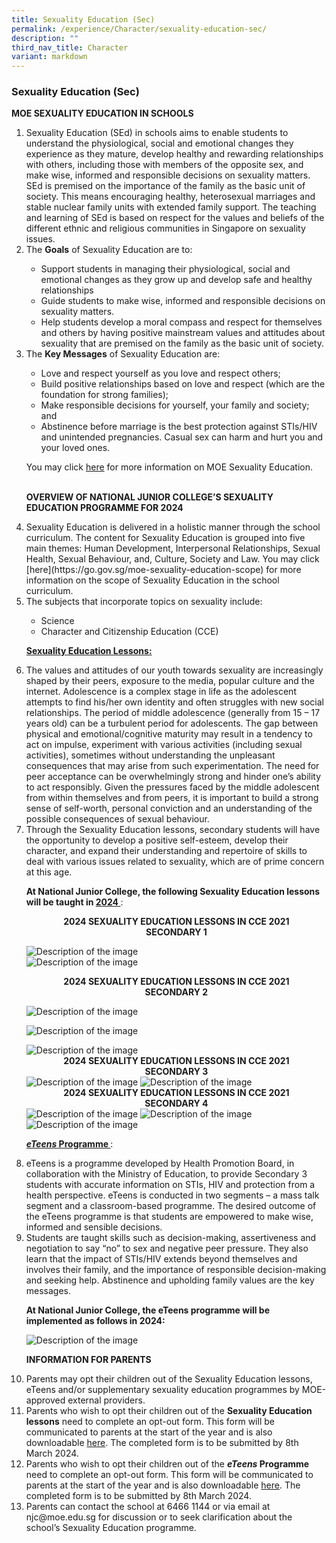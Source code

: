```yaml
---
title: Sexuality Education (Sec)
permalink: /experience/Character/sexuality-education-sec/
description: ""
third_nav_title: Character
variant: markdown
---
```

### Sexuality Education (Sec)

**MOE SEXUALITY EDUCATION IN SCHOOLS**
<ol>
<li>Sexuality Education (SEd) in schools aims to enable students to understand the physiological, social and emotional changes they experience as they mature, develop healthy and rewarding relationships with others, including those with members of the opposite sex, and make wise, informed and responsible decisions on sexuality matters. SEd is premised on the importance of the family as the basic unit of society. This means encouraging healthy, heterosexual marriages and stable nuclear family units with extended family support. The teaching and learning of SEd is based on respect for the values and beliefs of the different ethnic and religious communities in Singapore on sexuality issues.</li>

<li>The <b>Goals</b> of Sexuality Education are to:</li>

<ul>
<li>Support students in managing their physiological, social and emotional changes as they grow up and develop safe and healthy relationships</li>
<li>Guide students to make wise, informed and responsible decisions on sexuality matters.</li>
<li>Help students develop a moral compass and respect for themselves and others by having positive mainstream values and attitudes about sexuality that are premised on the family as the basic unit of society.</li>
</ul>


<li>The <b>Key Messages</b> of Sexuality Education are:</li>


<ul>
<li>Love and respect yourself as you love and respect others;</li>
<li>Build positive relationships based on love and respect (which are the foundation for strong families);</li>
<li>Make responsible decisions for yourself, your family and society; and</li>
<li>Abstinence before marriage is the best protection against STIs/HIV and unintended pregnancies. Casual sex can harm and hurt you and your loved ones.</li>
</ul>



You may click [here](https://go.gov.sg/moe-sexuality-education) for more information on MOE Sexuality Education.<br><br>

<b>OVERVIEW OF NATIONAL JUNIOR COLLEGE’S SEXUALITY EDUCATION PROGRAMME FOR 2024</b>

<li>Sexuality Education is delivered in a holistic manner through the school curriculum. The content for Sexuality Education is grouped into five main themes: Human Development, Interpersonal Relationships, Sexual Health, Sexual Behaviour, and, Culture, Society and Law. You may click [here](https://go.gov.sg/moe-sexuality-education-scope) for more information on the scope of Sexuality Education in the school curriculum.</li>

<li>The subjects that incorporate topics on sexuality include:</li>
<ul>
<li>Science</li>
<li>Character and Citizenship Education (CCE)</li>
</ul>

<b><u> Sexuality Education Lessons: </u></b>

<li>The values and attitudes of our youth towards sexuality are increasingly shaped by their peers, exposure to the media, popular culture and the internet. Adolescence is a complex stage in life as the adolescent attempts to find his/her own identity and often struggles with new social relationships. The period of middle adolescence (generally from 15 – 17 years old) can be a turbulent period for adolescents. The gap between physical and emotional/cognitive maturity may result in a tendency to act on impulse, experiment with various activities (including sexual activities), sometimes without understanding the unpleasant consequences that may arise from such experimentation. The need for peer acceptance can be overwhelmingly strong and hinder one’s ability to act responsibly.  Given the pressures faced by the middle adolescent from within themselves and from peers, it is important to build a strong sense of self-worth, personal conviction and an understanding of the possible consequences of sexual behaviour.</li>

<li>Through the Sexuality Education lessons, secondary students will have the opportunity to develop a positive self-esteem, develop their character, and expand their understanding and repertoire of skills to deal with various issues related to sexuality, which are of prime concern at this age.</li>


 <b>At National Junior College, the following Sexuality Education lessons will be taught in <u> 2024 </u></b>:

<center> <b> 2024 SEXUALITY EDUCATION LESSONS IN CCE 2021 <br> SECONDARY 1 </b> </center>

<img alt="Description of the image" src="/images/For%20Sexual%20Education%20JC%20&amp;%20Sec/1_SED_SEC.png"><br>
<img alt="Description of the image" src="/images/For%20Sexual%20Education%20JC%20&amp;%20Sec/2_SED_SEC.png">
	
<center> <b> 2024 SEXUALITY EDUCATION LESSONS IN CCE 2021 <br> SECONDARY 2 </b> </center>

<img alt="Description of the image" src="/images/For%20Sexual%20Education%20JC%20&amp;%20Sec/3_SED_SEC.png"><br>

<img alt="Description of the image" src="/images/For%20Sexual%20Education%20JC%20&amp;%20Sec/4_SED_SEC.png"><br>

<img alt="Description of the image" src="/images/For%20Sexual%20Education%20JC%20&amp;%20Sec/5_SED_SEC.png">

<center> <b> 2024 SEXUALITY EDUCATION LESSONS IN CCE 2021 <br> SECONDARY 3 </b> </center>

<img alt="Description of the image" src="/images/For%20Sexual%20Education%20JC%20&amp;%20Sec/6_SED_SEC.png">

<img alt="Description of the image" src="/images/For%20Sexual%20Education%20JC%20&amp;%20Sec/7_SED_SEC.png">

<center> <b> 2024 SEXUALITY EDUCATION LESSONS IN CCE 2021 <br> SECONDARY 4 </b> </center>

<img alt="Description of the image" src="/images/For%20Sexual%20Education%20JC%20&amp;%20Sec/8_SED_SEC.png">
	
<img alt="Description of the image" src="/images/For%20Sexual%20Education%20JC%20&amp;%20Sec/9_SED_SEC.png">
	
<img alt="Description of the image" src="/images/For%20Sexual%20Education%20JC%20&amp;%20Sec/10_SED_SEC.png">

<b><u> <i>eTeens</i> Programme </u> </b>:

<li>eTeens is a programme developed by Health Promotion Board, in collaboration with the Ministry of Education, to provide Secondary 3 students with accurate information on STIs, HIV and protection from a health perspective. eTeens is conducted in two segments – a mass talk segment and a classroom-based programme. The desired outcome of the eTeens programme is that students are empowered to make wise, informed and sensible decisions.</li>

<li>Students are taught skills such as decision-making, assertiveness and negotiation to say “no” to sex and negative peer pressure. They also learn that the impact of STIs/HIV extends beyond themselves and involves their family, and the importance of responsible decision-making and seeking help. Abstinence and upholding family values are the key messages.</li>


<b>At National Junior College, the eTeens programme will be implemented as follows in 2024:</b>

<img alt="Description of the image" src="/images/For%20Sexual%20Education%20JC%20&amp;%20Sec/11_SED_SEC.png">

<b>INFORMATION FOR PARENTS</b>

<li>Parents may opt their children out of the Sexuality Education lessons, eTeens and/or supplementary sexuality education programmes by MOE-approved external providers.</li>

<li>Parents who wish to opt their children out of the <b>Sexuality Education lessons</b> need to complete an opt-out form. This form will be communicated to parents at the start of the year and is also downloadable <a href="https://form.gov.sg/65b0da647091a98ec324400b">here</a>. The completed form is to be submitted by 8th March 2024.</li>

<li>Parents who wish to opt their children out of the <b> <i>eTeens</i> Programme </b> need to complete an opt-out form. This form will be communicated to parents at the start of the year and is also downloadable <a href="https://form.gov.sg/65b0da2190d4ae5b33259254">here</a>.  The completed form is to be submitted by 8th March 2024.</li>

<li>Parents can contact the school at 6466 1144 or via email at njc@moe.edu.sg for discussion or to seek clarification about the school’s Sexuality Education programme.</li>
</ol>